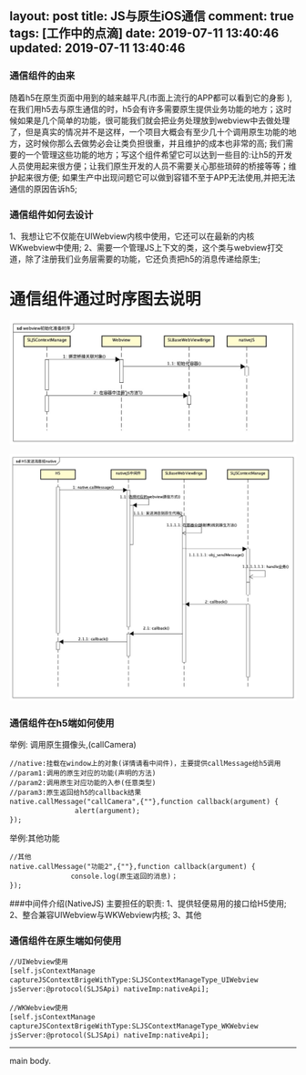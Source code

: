 layout: post
title: JS与原生iOS通信
comment: true
tags: [工作中的点滴]
date: 2019-07-11 13:40:46
updated: 2019-07-11 13:40:46
---
### 通信组件的由来
随着h5在原生页面中用到的越来越平凡(市面上流行的APP都可以看到它的身影 ),在我们用h5去与原生通信的时，h5会有许多需要原生提供业务功能的地方；这时候如果是几个简单的功能，很可能我们就会把业务处理放到webview中去做处理了，但是真实的情况并不是这样，一个项目大概会有至少几十个调用原生功能的地方，这时候你那么去做势必会让类负担很重，并且维护的成本也非常的高; 我们需要的一个管理这些功能的地方；写这个组件希望它可以达到一些目的:让h5的开发人员使用起来很方便；让我们原生开发的人员不需要关心那些琐碎的桥接等等；维护起来很方便; 如果生产中出现问题它可以做到容错不至于APP无法使用,并把无法通信的原因告诉h5;
<!--more-->
### 通信组件如何去设计
1、我想让它不仅能在UIWebview内核中使用，它还可以在最新的内核WKwebview中使用;
2、需要一个管理JS上下文的类，这个类与webview打交道，除了注册我们业务层需要的功能，它还负责把h5的消息传递给原生;
# 通信组件通过时序图去说明

![图片描述](https://github.com/lishuailibertine/SLNativeJSMessage/blob/master/Prepare.jpg)

![图片描述](https://github.com/lishuailibertine/SLNativeJSMessage/blob/master/SendMessage.jpg)

### 通信组件在h5端如何使用

举例: 调用原生摄像头,(callCamera)
``` 
//native:挂载在window上的对象(详情请看中间件)，主要提供callMessage给h5调用
//param1:调用的原生对应的功能(声明的方法)
//param2:调用原生对应功能的入参(任意类型)
//param3:原生返回给h5的callback结果
native.callMessage("callCamera",{""},function callback(argument) {
                alert(argument);
});
``` 
举例:其他功能

```
//其他
native.callMessage("功能2",{""},function callback(argument) {
               console.log(原生返回的消息)；
});
```

###中间件介绍(NativeJS)
主要担任的职责:
1、提供轻便易用的接口给H5使用;
2、整合兼容UIWebview与WKWebview内核;
3、其他

### 通信组件在原生端如何使用

```
//UIWebview使用
[self.jsContextManage captureJSContextBrigeWithType:SLJSContextManageType_UIWebview jsServer:@protocol(SLJSApi) nativeImp:nativeApi];

//WKWebview使用
[self.jsContextManage captureJSContextBrigeWithType:SLJSContextManageType_WKWebview jsServer:@protocol(SLJSApi) nativeImp:nativeApi];
```
------
main body.
